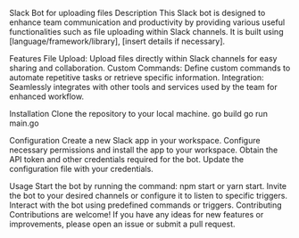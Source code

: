 


Slack Bot for uploading files
Description
This Slack bot is designed to enhance team communication and productivity by providing various useful functionalities such as file uploading within Slack channels. It is built using [language/framework/library], [insert details if necessary].

Features
File Upload: Upload files directly within Slack channels for easy sharing and collaboration.
Custom Commands: Define custom commands to automate repetitive tasks or retrieve specific information.
Integration: Seamlessly integrates with other tools and services used by the team for enhanced workflow.

Installation
Clone the repository to your local machine.
go build
go run main.go


Configuration
Create a new Slack app in your workspace.
Configure necessary permissions and install the app to your workspace.
Obtain the API token and other credentials required for the bot.
Update the configuration file with your credentials.


Usage
Start the bot by running the command: npm start or yarn start.
Invite the bot to your desired channels or configure it to listen to specific triggers.
Interact with the bot using predefined commands or triggers.
Contributing
Contributions are welcome! If you have any ideas for new features or improvements, please open an issue or submit a pull request.
